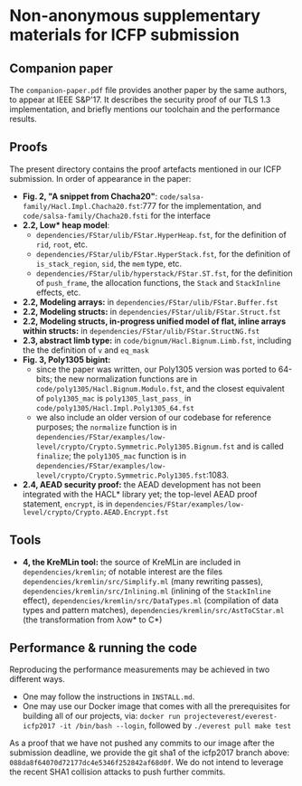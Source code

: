 Non-anonymous supplementary materials for ICFP submission
=========================================================

Companion paper
---------------

The `companion-paper.pdf` file provides another paper by the same authors,
to appear at IEEE S&P'17. It describes the security proof of our TLS 1.3
implementation, and briefly mentions our toolchain and the performance results.

Proofs
------

The present directory contains the proof artefacts mentioned in our ICFP
submission. In order of appearance in the paper:
- **Fig. 2, "A snippet from Chacha20"**:
  `code/salsa-family/Hacl.Impl.Chacha20.fst`:777 for the implementation, and
  `code/salsa-family/Chacha20.fsti` for the interface
- **2.2, Low\* heap model**:
  + `dependencies/FStar/ulib/FStar.HyperHeap.fst`, for the definition of `rid`,
    `root`, etc.
  + `dependencies/FStar/ulib/FStar.HyperStack.fst`, for the definition of
    `is_stack_region`, `sid`, the `mem` type, etc.
  + `dependencies/FStar/ulib/hyperstack/FStar.ST.fst`, for the definition of
    `push_frame`, the allocation functions, the `Stack` and `StackInline`
    effects, etc.
- **2.2, Modeling arrays:**
  in `dependencies/FStar/ulib/FStar.Buffer.fst`
- **2.2, Modeling structs:**
  in `dependencies/FStar/ulib/FStar.Struct.fst`
- **2.2, Modeling structs, in-progress unified model of flat, inline arrays within
  structs:**
  in `dependencies/FStar/ulib/FStar.StructNG.fst`
- **2.3, abstract limb type:**
  in `code/bignum/Hacl.Bignum.Limb.fst`, including the the definition of `v` and
  `eq_mask`
- **Fig. 3, Poly1305 bigint:**
  + since the paper was written, our Poly1305 version was ported to 64-bits; the
    new normalization functions are in `code/poly1305/Hacl.Bignum.Modulo.fst`, and
    the closest equivalent of `poly1305_mac` is `poly1305_last_pass_` in
    `code/poly1305/Hacl.Impl.Poly1305_64.fst`
  + we also include an older version of
    our codebase for reference purposes; the `normalize` function is in
    `dependencies/FStar/examples/low-level/crypto/Crypto.Symmetric.Poly1305.Bignum.fst`
    and is called `finalize`; the `poly1305_mac` function is in
    `dependencies/FStar/examples/low-level/crypto/Crypto.Symmetric.Poly1305.fst`:1083.
- **2.4, AEAD security proof:**
  the AEAD development has not been integrated with the HACL* library yet; the
  top-level AEAD proof statement, `encrypt`, is in
  `dependencies/FStar/examples/low-level/crypto/Crypto.AEAD.Encrypt.fst`

Tools
-----

- **4, the KreMLin tool:**
  the source of KreMLin are included in `dependencies/kremlin`; of notable
  interest are the files
  `dependencies/kremlin/src/Simplify.ml` (many rewriting passes),
  `dependencies/kremlin/src/Inlining.ml` (inlining of the `StackInline` effect),
  `dependencies/kremlin/src/DataTypes.ml` (compilation of data types and pattern
  matches),
  `dependencies/kremlin/src/AstToCStar.ml` (the transformation from λow\* to
  C\*)

Performance & running the code
------------------------------

Reproducing the performance measurements may be achieved in two different ways.
- One may follow the instructions in `INSTALL.md`.
- One may use our Docker image that comes with all the prerequisites for
  building all of our projects, via:
  `docker run projecteverest/everest-icfp2017 -it /bin/bash --login`, followed by
  `./everest pull make test`

As a proof that we have not pushed any commits to our image after the submission
deadline, we provide the git sha1 of the icfp2017 branch above:
`088da8f64070d72177dc4e5346f252842af68d0f`. We do not intend to leverage the recent
SHA1 collision attacks to push further commits.
